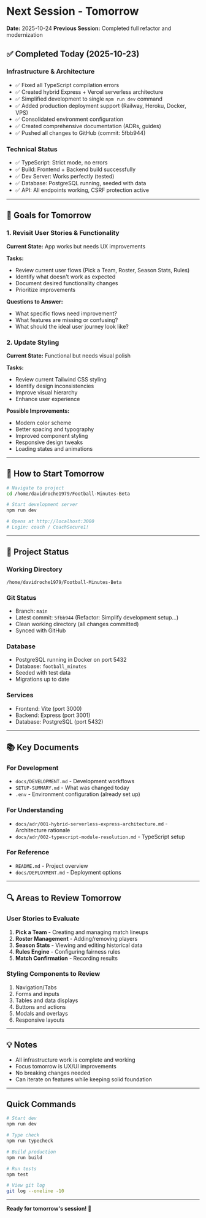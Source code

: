 # Next Session - Tomorrow

**Date:** 2025-10-24
**Previous Session:** Completed full refactor and modernization

## ✅ Completed Today (2025-10-23)

### Infrastructure & Architecture
- ✅ Fixed all TypeScript compilation errors
- ✅ Created hybrid Express + Vercel serverless architecture
- ✅ Simplified development to single `npm run dev` command
- ✅ Added production deployment support (Railway, Heroku, Docker, VPS)
- ✅ Consolidated environment configuration
- ✅ Created comprehensive documentation (ADRs, guides)
- ✅ Pushed all changes to GitHub (commit: 5fbb944)

### Technical Status
- ✅ TypeScript: Strict mode, no errors
- ✅ Build: Frontend + Backend build successfully
- ✅ Dev Server: Works perfectly (tested)
- ✅ Database: PostgreSQL running, seeded with data
- ✅ API: All endpoints working, CSRF protection active

---

## 🎯 Goals for Tomorrow

### 1. Revisit User Stories & Functionality
**Current State:** App works but needs UX improvements

**Tasks:**
- Review current user flows (Pick a Team, Roster, Season Stats, Rules)
- Identify what doesn't work as expected
- Document desired functionality changes
- Prioritize improvements

**Questions to Answer:**
- What specific flows need improvement?
- What features are missing or confusing?
- What should the ideal user journey look like?

### 2. Update Styling
**Current State:** Functional but needs visual polish

**Tasks:**
- Review current Tailwind CSS styling
- Identify design inconsistencies
- Improve visual hierarchy
- Enhance user experience

**Possible Improvements:**
- Modern color scheme
- Better spacing and typography
- Improved component styling
- Responsive design tweaks
- Loading states and animations

---

## 🚀 How to Start Tomorrow

```bash
# Navigate to project
cd /home/davidroche1979/Football-Minutes-Beta

# Start development server
npm run dev

# Opens at http://localhost:3000
# Login: coach / CoachSecure1!
```

---

## 📂 Project Status

### Working Directory
```
/home/davidroche1979/Football-Minutes-Beta
```

### Git Status
- Branch: `main`
- Latest commit: `5fbb944` (Refactor: Simplify development setup...)
- Clean working directory (all changes committed)
- Synced with GitHub

### Database
- PostgreSQL running in Docker on port 5432
- Database: `football_minutes`
- Seeded with test data
- Migrations up to date

### Services
- Frontend: Vite (port 3000)
- Backend: Express (port 3001)
- Database: PostgreSQL (port 5432)

---

## 📚 Key Documents

### For Development
- `docs/DEVELOPMENT.md` - Development workflows
- `SETUP-SUMMARY.md` - What was changed today
- `.env` - Environment configuration (already set up)

### For Understanding
- `docs/adr/001-hybrid-serverless-express-architecture.md` - Architecture rationale
- `docs/adr/002-typescript-module-resolution.md` - TypeScript setup

### For Reference
- `README.md` - Project overview
- `docs/DEPLOYMENT.md` - Deployment options

---

## 🔍 Areas to Review Tomorrow

### User Stories to Evaluate
1. **Pick a Team** - Creating and managing match lineups
2. **Roster Management** - Adding/removing players
3. **Season Stats** - Viewing and editing historical data
4. **Rules Engine** - Configuring fairness rules
5. **Match Confirmation** - Recording results

### Styling Components to Review
1. Navigation/Tabs
2. Forms and inputs
3. Tables and data displays
4. Buttons and actions
5. Modals and overlays
6. Responsive layouts

---

## 💡 Notes

- All infrastructure work is complete and working
- Focus tomorrow is UX/UI improvements
- No breaking changes needed
- Can iterate on features while keeping solid foundation

---

## Quick Commands

```bash
# Start dev
npm run dev

# Type check
npm run typecheck

# Build production
npm run build

# Run tests
npm test

# View git log
git log --oneline -10
```

---

**Ready for tomorrow's session! 🚀**
